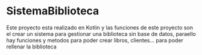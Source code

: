 # SistemaBiblioteca
Este proyecto esta realizado en Kotlin y las funciones de este proyecto son el crear un sistema para gestionar una biblioteca sin base de datos,
paraello hay funciones y metodos para poder crear libros, clientes... para poder rellenar la biblioteca
